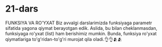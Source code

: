 # 21-dars
FUNKSIYA VA RO'YXAT
Biz avvalgi darslarimizda funksiyaga parametr sifatida yagona qiymat berayotgan edik. Aslida, bu bilan cheklanmasdan, funksiyaga ro'yxat (list) ham berishimiz mumkin. Bunda, funksiya ro'yxat qiymatlariga to'g'ridan-to'g'ri murojat qila oladi.👌👌🫂🫂
